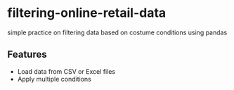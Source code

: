 # filtering-online-retail-data
simple practice on filtering data based on costume conditions using pandas

## Features
- Load data from CSV or Excel files
- Apply multiple conditions
